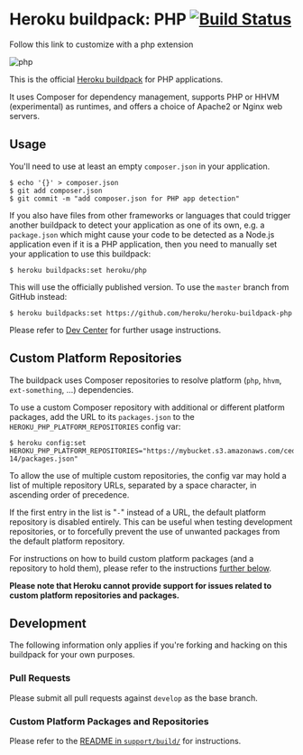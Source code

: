 # Heroku buildpack: PHP [![Build Status](https://travis-ci.org/heroku/heroku-buildpack-php.svg?branch=master)](https://travis-ci.org/heroku/heroku-buildpack-php)

Follow this link to customize with a php extension

![php](https://cloud.githubusercontent.com/assets/51578/8882982/73ea501a-3219-11e5-8f87-311e6b8a86fc.jpg)


This is the official [Heroku buildpack](http://devcenter.heroku.com/articles/buildpacks) for PHP applications.

It uses Composer for dependency management, supports PHP or HHVM (experimental) as runtimes, and offers a choice of Apache2 or Nginx web servers.

## Usage

You'll need to use at least an empty `composer.json` in your application.

    $ echo '{}' > composer.json
    $ git add composer.json
    $ git commit -m "add composer.json for PHP app detection"

If you also have files from other frameworks or languages that could trigger another buildpack to detect your application as one of its own, e.g. a `package.json` which might cause your code to be detected as a Node.js application even if it is a PHP application, then you need to manually set your application to use this buildpack:

    $ heroku buildpacks:set heroku/php

This will use the officially published version. To use the `master` branch from GitHub instead:

    $ heroku buildpacks:set https://github.com/heroku/heroku-buildpack-php

Please refer to [Dev Center](https://devcenter.heroku.com/categories/php) for further usage instructions.

## Custom Platform Repositories

The buildpack uses Composer repositories to resolve platform (`php`, `hhvm`, `ext-something`, ...) dependencies.

To use a custom Composer repository with additional or different platform packages, add the URL to its `packages.json` to the `HEROKU_PHP_PLATFORM_REPOSITORIES` config var:

    $ heroku config:set HEROKU_PHP_PLATFORM_REPOSITORIES="https://mybucket.s3.amazonaws.com/cedar-14/packages.json"

To allow the use of multiple custom repositories, the config var may hold a list of multiple repository URLs, separated by a space character, in ascending order of precedence.

If the first entry in the list is "`-`" instead of a URL, the default platform repository is disabled entirely. This can be useful when testing development repositories, or to forcefully prevent the use of unwanted packages from the default platform repository.

For instructions on how to build custom platform packages (and a repository to hold them), please refer to the instructions [further below](#custom-platform-packages-and-repositories).

**Please note that Heroku cannot provide support for issues related to custom platform repositories and packages.**

## Development

The following information only applies if you're forking and hacking on this buildpack for your own purposes.

### Pull Requests

Please submit all pull requests against `develop` as the base branch.

### Custom Platform Packages and Repositories

Please refer to the [README in `support/build/`](support/build/README.md) for instructions.


